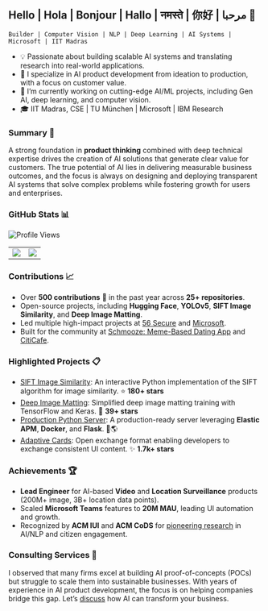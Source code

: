 ## Hello | Hola | Bonjour | Hallo | नमस्ते | 你好 | مرحبا 👋

```
Builder | Computer Vision | NLP | Deep Learning | AI Systems | Microsoft | IIT Madras
```

- 💡 Passionate about building scalable AI systems and translating research into real-world applications.
- 🌱 I specialize in AI product development from ideation to production, with a focus on customer value.
- 🔭 I’m currently working on cutting-edge AI/ML projects, including Gen AI, deep learning, and computer vision.
- 🎓 IIT Madras, CSE | TU München | Microsoft | IBM Research

### Summary 🚀

A strong foundation in **product thinking** combined with deep technical expertise drives the creation of AI solutions that generate clear value for customers. The true potential of AI lies in delivering measurable business outcomes, and the focus is always on designing and deploying transparent AI systems that solve complex problems while fostering growth for users and enterprises.

### GitHub Stats 📊

![Profile Views](https://hits.sh/github.com/adumrewal.svg?style=for-the-badge&extraCount=1616&label=PROFILE+VIEWS&color=red&labelColor=black)

<table border="0">
  <tr>
    <td>
      <img src="https://github-readme-stats.vercel.app/api?username=adumrewal&show_icons=true&hide=issues,prs,contribs&show=prs_merged_percentage&hide_rank=true&include_all_commits=true&private=true&theme=radical" />
    </td>
    <td>
      <img src="https://github-readme-stats.vercel.app/api/top-langs/?username=adumrewal&layout=compact&theme=radical" />
    </td>
  </tr>
</table>

### Contributions 📈

- Over **500 contributions** 🚀 in the past year across **25+ repositories**.
- Open-source projects, including **Hugging Face**, **YOLOv5**, **SIFT Image Similarity**, and **Deep Image Matting**.
- Led multiple high-impact projects at [56 Secure](https://www.56secure.com/) and [Microsoft](https://www.microsoft.com/en-us/microsoft-teams).
- Built for the community at [Schmooze: Meme-Based Dating App](https://schmooze.in/) and [CitiCafe](https://research.ibm.com/publications/citicafe-an-interactive-interface-for-citizen-engagement).

### Highlighted Projects 📋

- [SIFT Image Similarity](https://github.com/adumrewal/SIFTImageSimilarity): An interactive Python implementation of the SIFT algorithm for image similarity. ⭐ **180+ stars**
- [Deep Image Matting](https://github.com/adumrewal/imageMatting): Simplified deep image matting training with TensorFlow and Keras. 🚀 **39+ stars**
- [Production Python Server](https://github.com/adumrewal/python-production-server): A production-ready server leveraging **Elastic APM**, **Docker**, and **Flask**. 🔧🌎
- [Adaptive Cards](https://learn.microsoft.com/en-us/adaptive-cards/): Open exchange format enabling developers to exchange consistent UI content. ✨ **1.7k+ stars**

### Achievements 🏆

- **Lead Engineer** for AI-based **Video** and **Location Surveillance** products (200M+ image, 3B+ location data points).
- Scaled **Microsoft Teams** features to **20M MAU**, leading UI automation and growth.
- Recognized by **ACM IUI** and **ACM CoDS** for [pioneering research](https://scholar.google.com/citations?user=ikllmgUAAAAJ) in AI/NLP and citizen engagement.


### Consulting Services 💼

I observed that many firms excel at building AI proof-of-concepts (POCs) but struggle to scale them into sustainable businesses. With years of experience in AI product development, the focus is on helping companies bridge this gap. Let’s [discuss](https://www.linkedin.com/in/adumrewal/) how AI can transform your business.